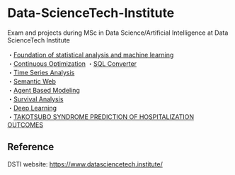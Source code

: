 # Data-ScienceTech-Institute
Exam and projects during MSc in Data Science/Artificial Intelligence at Data ScienceTech Institute

・[Foundation of statistical analysis and machine learning](https://github.com/kwdaisuke/Data-ScienceTech-Institute/blob/main/FSML%20Exam.pdf) \
・[Continuous Optimization](https://github.com/kwdaisuke/Data-ScienceTech-Institute/blob/main/Optimization.md)
・[SQL Converter](https://github.com/kwdaisuke/Data-ScienceTech-Institute/tree/main/SQLConverter) \
・[Time Series Analysis](Time-Series.pdf) \
・[Semantic Web](SemanticWeb.pdf) \
・[Agent Based Modeling](https://github.com/kwdaisuke/Data-ScienceTech-Institute/blob/main/ABM_Retail_DalsukeKuwabara.pdf) \
・[Survival Analysis](https://github.com/kwdaisuke/Data-ScienceTech-Institute/blob/main/Survival_Analysis-Project-DKuwabara-NBenanteur.pdf) \
・[Deep Learning](https://github.com/kwdaisuke/DeepLearning) \
・[TAKOTSUBO SYNDROME PREDICTION OF HOSPITALIZATION OUTCOMES](https://github.com/kwdaisuke/Takotsubo-Syndrome-Prediction-of-Hospitalization-Outcomes)


## Reference
DSTI website: https://www.datasciencetech.institute/
